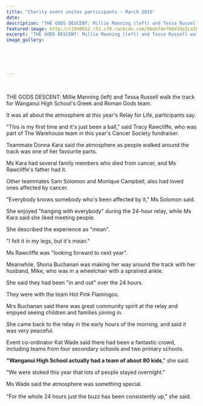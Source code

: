 ```yaml
---
title: "Charity event unites participants - March 2016"
date: 
description: "THE GODS DESCENT: Millie Manning (left) and Tessa Russell walk the track for Wanganui High School's Greek and Roman Gods team at the Relay for Life, Wanganui Chronicle article on 7/3/16..."
featured-image: http://c1940652.r52.cf0.rackcdn.com/56eb74efb8d39a3ca300240f/Relay-for-Life.Millie-Manning--Tessa-Russell-7.3.16.jpg
excerpt: "THE GODS DESCENT: Millie Manning (left) and Tessa Russell walk the track for Wanganui High School's Greek and Roman Gods team at the Relay for Life, Wanganui Chronicle article on 7/3/16..."
image_gallery:
    
    
    
    
    
---
```


<p>&nbsp;</p>
<p>THE GODS DESCENT: Millie Manning (left) and Tessa Russell walk the track for Wanganui High School's Greek and Roman Gods team.</p>
<p>It was all about the atmosphere at this year's Relay for Life,&nbsp;participants&nbsp;say.</p>
<p>"This is my first time and it's just been a ball," said Tracy Rawcliffe, who was part of The Warehouse team in this year's Cancer Society fundraiser.</p>
<p>Teammate Donna Kara said the atmosphere as people walked around the track was one of her favourite parts.</p>
<p>Ms Kara had several family members who died from cancer, and Ms Rawcliffe's father had it.</p>
<p>Other teammates Sam Solomon and Monique Campbell, also had loved ones affected by cancer.</p>
<p>"Everybody knows somebody who's been affected by it," Ms Solomon said.</p>
<p>She enjoyed "hanging with everybody" during the 24-hour relay, while Ms Kara said she liked meeting people.</p>
<p>She described the experience as "mean".</p>
<p>"I felt it in my legs, but it's mean."</p>
<p>Ms Rawcliffe was "looking forward to next year".</p>
<p>Meanwhile, Shona Buchanan was making her way around the track with her husband, Mike, who was in a wheelchair with a sprained ankle.</p>
<p>She said they had been "in and out" over the 24 hours.</p>
<p>They were with the team Hot Pink Flamingos.</p>
<p>Mrs Buchanan said there was great community spirit at the relay and enjoyed seeing children and families joining in.</p>
<p>She came back to the relay in the early hours of the morning, and said it was very peaceful.</p>
<p>Event co-ordinator Kat Wade said there had been a fantastic crowd, including teams from four secondary schools and two primary schools.</p>
<p><strong>"Wanganui High School actually had a team of about 80 kids</strong>," she said.</p>
<p>"We were stoked this year that lots of people stayed overnight."</p>
<p>Ms Wade said the atmosphere was something special.</p>
<p>"For the whole 24 hours just the buzz has been consistently up," she said.<span style="line-height: 1.5;">&nbsp;</span></p>

